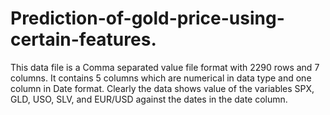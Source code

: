 # Prediction-of-gold-price-using-certain-features.
This data file is a Comma separated value file format with 2290 rows and 7 columns. It contains 5 columns which are numerical in data type and one column in Date format. Clearly the data shows value of the variables SPX, GLD, USO, SLV, and EUR/USD against the dates in the date column.

